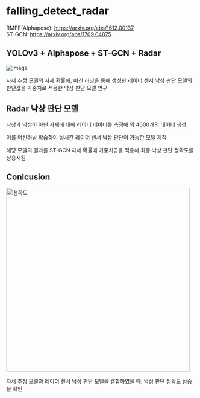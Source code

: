 # falling_detect_radar

RMPE(Alphapose): https://arxiv.org/abs/1612.00137<br>
ST-GCN: https://arxiv.org/abs/1709.04875


## YOLOv3 + Alphapose + ST-GCN + Radar
![image](https://github.com/KYUJEONG98/falling_detect_radar/assets/87844641/91e933bb-cc25-4155-9b52-a604ca360dc4)


자세 추정 모델의 자세 확률에, 머신 러닝을 통해 생성한 레이더 센서 낙상 판단 모델의 판단값을 
가중치로 적용한 낙상 판단 모델 연구



## Radar 낙상 판단 모델 
낙상과 낙상이 아닌 자세에 대해 레이더 데이터를 측정해 약 4600개의 데이터 생성

이를 머신러닝 학습하여 실시간 레이더 센서 낙상 판단이 가능한 모델 제작

해당 모델의 결과를 ST-GCN 자세 확률에 가중치곱을 적용해 최종 낙상 판단 정확도를 상승시킴 





## Conlcusion
<img width="487" alt="정확도" src="https://github.com/KYUJEONG98/falling_detect_radar/assets/101076275/8cc1a500-19ca-48d6-97e3-86ec2fa3dcec">


자세 추정 모델과 레이더 센서 낙상 판단 모델을 결합하였을 때, 
낙상 판단 정확도 상승을 확인 
